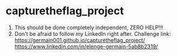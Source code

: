 # capturetheflag_project
1. This should be done completely independent, ZERO HELP!!!
2. Don't be afraid to follow my LinkedIn right after.
Challenge link: https://germain001.github.io/capturetheflag_project/
https://www.linkedin.com/in/elenge-germain-5ab8b2319/ 
